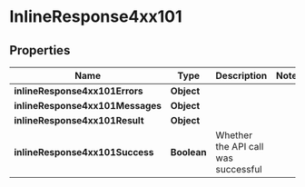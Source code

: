 # InlineResponse4xx101

## Properties
Name | Type | Description | Notes
------------ | ------------- | ------------- | -------------
**inlineResponse4xx101Errors** | **Object** |  | 
**inlineResponse4xx101Messages** | **Object** |  | 
**inlineResponse4xx101Result** | **Object** |  | 
**inlineResponse4xx101Success** | **Boolean** | Whether the API call was successful | 
